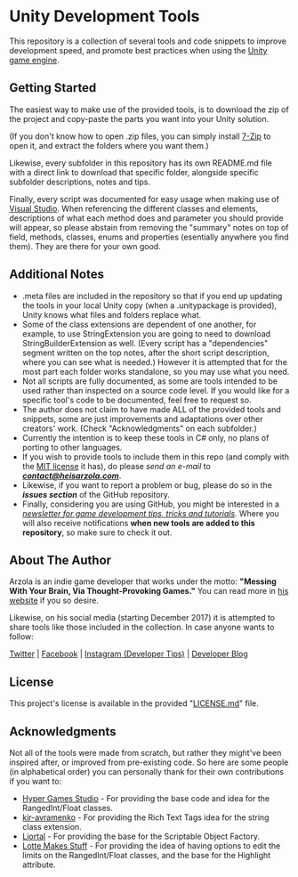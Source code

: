 # Unity Development Tools
This repository is a collection of several tools and code snippets to improve development speed, and promote best practices when using the [Unity game engine](https://unity3d.com/).

## Getting Started

The easiest way to make use of the provided tools, is to download the zip of the project and copy-paste the parts you want into your Unity solution.

(If you don't know how to open .zip files, you can simply install [7-Zip](http://www.7-zip.org/) to open it, and extract the folders where you want them.)

Likewise, every subfolder in this repository has its own README.md file with a direct link to download that specific folder, alongside specific subfolder descriptions, notes and tips.

Finally, every script was documented for easy usage when making use of [Visual Studio](https://www.visualstudio.com/). When referencing the different classes and elements, descriptions of what each method does and parameter you should provide will appear, so please abstain from removing the "summary" notes on top of field, methods, classes, enums and properties (esentially anywhere you find them). They are there for your own good.

## Additional Notes

* .meta files are included in the repository so that if you end up updating the tools in your local Unity copy (when a .unitypackage is provided), Unity knows what files and folders replace what.
* Some of the class extensions are dependent of one another, for example, to use StringExtension you are going to need to download StringBuilderExtension as well. (Every script has a "dependencies" segment written on the top notes, after the short script description, where you can see what is needed.) However it is attempted that for the most part each folder works standalone, so you may use what you need.
* Not all scripts are fully documented, as some are tools intended to be used rather than inspected on a source code level. If you would like for a specific tool's code to be documented, feel free to request so.
* The author does not claim to have made ALL of the provided tools and snippets, some are just improvements and adaptations over other creators' work. (Check "Acknowledgments" on each subfolder.)
* Currently the intention is to keep these tools in C# only, no plans of porting to other languages.
* If you wish to provide tools to include them in this repo (and comply with the [MIT license](LICENSE.md) it has), do please *send an e-mail* to ***contact@heisarzola.com***.
* Likewise, if you want to report a problem or bug, please do so in the ***issues section*** of the GitHub repository.
* Finally, considering you are using GitHub, you might be interested in a [*newsletter for game development tips, tricks and tutorials*](https://heisarzola.us16.list-manage.com/subscribe?u=711c0d50be32d6a5eca3ccb18&id=43d6d70f28). Where you will also receive notifications **when new tools are added to this repository**, so make sure to check it out.

## About The Author

Arzola is an indie game developer that works under the motto: 
**"Messing With Your Brain, Via Thought-Provoking Games."** You can read more in [his website](http://heisarzola.com) if you so desire.

Likewise, on his social media (starting December 2017) it is attempted to share tools like those included in the collection. In case anyone wants to follow:

[Twitter](https://twitter.com/heisarzola/)
 | [Facebook](https://www.facebook.com/heisarzola/)
 | [Instagram (Developer Tips)](https://www.instagram.com/heisarzola/)
 | [Developer Blog](http://heisarzola.com/devblog/)

## License

This project's license is available in the provided "[LICENSE.md](LICENSE.md)" file.

## Acknowledgments

Not all of the tools were made from scratch, but rather they might've been inspired after, or improved from pre-existing code.
So here are some people (in alphabetical order) you can personally thank for their own contributions if you want to:

* [Hyper Games Studio](https://github.com/HyperGamesStudio/) - For providing the base code and idea for the RangedInt/Float classes.
* [kir-avramenko](https://github.com/kir-avramenko/) - For providing the Rich Text Tags idea for the string class extension.
* [Liortal](https://github.com/liortal53/) - For providing the base for the Scriptable Object Factory.
* [Lotte Makes Stuff](https://gist.github.com/LotteMakesStuff/) - For providing the idea of having options to edit the limits on the RangedInt/Float classes, and the base for the Highlight attribute.